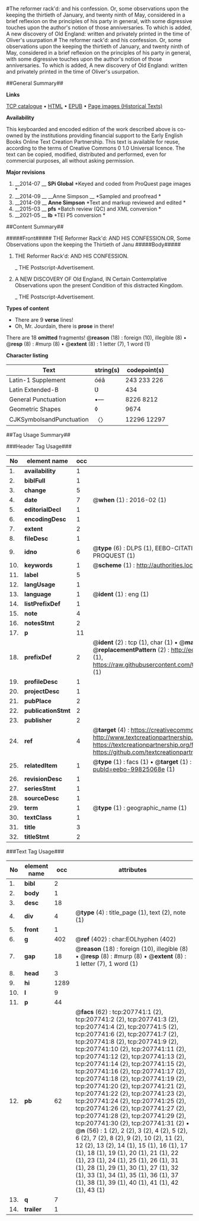 #The reformer rack'd: and his confession. Or, some observations upon the keeping the thirtieth of January, and twenty ninth of May, considered in a brief reflexion on the principles of his party in general, with some digressive touches upon the author's notion of those anniversaries. To which is added, A new discovery of Old England: written and privately printed in the time of Oliver's usurpation.#
The reformer rack'd: and his confession. Or, some observations upon the keeping the thirtieth of January, and twenty ninth of May, considered in a brief reflexion on the principles of his party in general, with some digressive touches upon the author's notion of those anniversaries. To which is added, A new discovery of Old England: written and privately printed in the time of Oliver's usurpation.

##General Summary##

**Links**

[TCP catalogue](http://www.ota.ox.ac.uk/tcp/)  • 
[HTML](http://tei.it.ox.ac.uk/tcp/Texts-HTML/free/B28/B28847.html)  • 
[EPUB](http://tei.it.ox.ac.uk/tcp/Texts-EPUB/free/B28/B28847.epub) • 
[Page images (Historical Texts)](https://historicaltexts.jisc.ac.uk/eebo-99825068e)

**Availability**

This keyboarded and encoded edition of the work described above is co-owned by the
    institutions providing financial support to the Early English Books Online Text Creation
    Partnership. This text is available for reuse, according to the terms of  Creative Commons 0 1.0 Universal
    licence. The text can be copied, modified, distributed and performed, even for commercial
    purposes, all without asking permission.

**Major revisions**

1. __2014-07 __ __SPi Global__ *Keyed and coded from ProQuest page images *
1. __2014-09 __ __Anne Simpson __ *Sampled and proofread *
1. __2014-09 __ __Anne Simpson__ *Text and markup reviewed and edited *
1. __2015-03 __ __pfs__ *Batch review (QC) and XML conversion *
1. __2021-05 __ __lb__ *TEI P5 conversion *

##Content Summary##

#####Front#####
THE Reformer Rack'd: AND HIS CONFESSION.OR, Some Observations upon the keeping the Thirtieth of Janu
#####Body#####

1. THE Reformer Rack'd: AND HIS CONFESSION.

    _ THE Postscript-Advertisement.

1. A NEW DISCOVERY OF Old England, IN Certain Contemplative Observations upon the present Condition of this distracted Kingdom.

    _ THE Postscript-Advertisement.

**Types of content**

  * There are 9 **verse** lines!
  * Oh, Mr. Jourdain, there is **prose** in there!

There are 18 **omitted** fragments! 
 @__reason__ (18) : foreign (10), illegible (8)  •  @__resp__ (8) : #murp (8)  •  @__extent__ (8) : 1 letter (7), 1 word (1)

**Character listing**


|Text|string(s)|codepoint(s)|
|---|---|---|
|Latin-1 Supplement|óéâ|243 233 226|
|Latin Extended-B|Ʋ|434|
|General Punctuation|•—|8226 8212|
|Geometric Shapes|◊|9674|
|CJKSymbolsandPunctuation|〈〉|12296 12297|

##Tag Usage Summary##

###Header Tag Usage###

|No|element name|occ|attributes|
|---|---|---|---|
|1.|__availability__|1||
|2.|__biblFull__|1||
|3.|__change__|5||
|4.|__date__|7| @__when__ (1) : 2016-02 (1)|
|5.|__editorialDecl__|1||
|6.|__encodingDesc__|1||
|7.|__extent__|2||
|8.|__fileDesc__|1||
|9.|__idno__|6| @__type__ (6) : DLPS (1), EEBO-CITATION (1), VID (1), EEBO-PROQUEST (1), STC (1), PROQUEST (1)|
|10.|__keywords__|1| @__scheme__ (1) : http://authorities.loc.gov/ (1)|
|11.|__label__|5||
|12.|__langUsage__|1||
|13.|__language__|1| @__ident__ (1) : eng (1)|
|14.|__listPrefixDef__|1||
|15.|__note__|4||
|16.|__notesStmt__|2||
|17.|__p__|11||
|18.|__prefixDef__|2| @__ident__ (2) : tcp (1), char (1)  •  @__matchPattern__ (2) : ([0-9\-]+):([0-9IVX]+) (1), (.+) (1)  •  @__replacementPattern__ (2) : http://eebo.chadwyck.com/downloadtiff?vid=$1&page=$2 (1), https://raw.githubusercontent.com/textcreationpartnership/Texts/master/tcpchars.xml#$1 (1)|
|19.|__profileDesc__|1||
|20.|__projectDesc__|1||
|21.|__pubPlace__|2||
|22.|__publicationStmt__|2||
|23.|__publisher__|2||
|24.|__ref__|4| @__target__ (4) : https://creativecommons.org/publicdomain/zero/1.0/ (1), http://www.textcreationpartnership.org/docs/. (1), https://textcreationpartnership.org/faq/#faq05 (1), https://github.com/textcreationpartnership (1)|
|25.|__relatedItem__|1| @__type__ (1) : facs (1)  •  @__target__ (1) : https://data.historicaltexts.jisc.ac.uk/view?pubId=eebo-99825068e (1)|
|26.|__revisionDesc__|1||
|27.|__seriesStmt__|1||
|28.|__sourceDesc__|1||
|29.|__term__|1| @__type__ (1) : geographic_name (1)|
|30.|__textClass__|1||
|31.|__title__|3||
|32.|__titleStmt__|2||


###Text Tag Usage###

|No|element name|occ|attributes|
|---|---|---|---|
|1.|__bibl__|2||
|2.|__body__|1||
|3.|__desc__|18||
|4.|__div__|4| @__type__ (4) : title_page (1), text (2), note (1)|
|5.|__front__|1||
|6.|__g__|402| @__ref__ (402) : char:EOLhyphen (402)|
|7.|__gap__|18| @__reason__ (18) : foreign (10), illegible (8)  •  @__resp__ (8) : #murp (8)  •  @__extent__ (8) : 1 letter (7), 1 word (1)|
|8.|__head__|3||
|9.|__hi__|1289||
|10.|__l__|9||
|11.|__p__|44||
|12.|__pb__|62| @__facs__ (62) : tcp:207741:1 (2), tcp:207741:2 (2), tcp:207741:3 (2), tcp:207741:4 (2), tcp:207741:5 (2), tcp:207741:6 (2), tcp:207741:7 (2), tcp:207741:8 (2), tcp:207741:9 (2), tcp:207741:10 (2), tcp:207741:11 (2), tcp:207741:12 (2), tcp:207741:13 (2), tcp:207741:14 (2), tcp:207741:15 (2), tcp:207741:16 (2), tcp:207741:17 (2), tcp:207741:18 (2), tcp:207741:19 (2), tcp:207741:20 (2), tcp:207741:21 (2), tcp:207741:22 (2), tcp:207741:23 (2), tcp:207741:24 (2), tcp:207741:25 (2), tcp:207741:26 (2), tcp:207741:27 (2), tcp:207741:28 (2), tcp:207741:29 (2), tcp:207741:30 (2), tcp:207741:31 (2)  •  @__n__ (56) : 1 (2), 2 (2), 3 (2), 4 (2), 5 (2), 6 (2), 7 (2), 8 (2), 9 (2), 10 (2), 11 (2), 12 (2), 13 (2), 14 (1), 15 (1), 16 (1), 17 (1), 18 (1), 19 (1), 20 (1), 21 (1), 22 (1), 23 (1), 24 (1), 25 (1), 26 (1), 31 (1), 28 (1), 29 (1), 30 (1), 27 (1), 32 (1), 33 (1), 34 (1), 35 (1), 36 (1), 37 (1), 38 (1), 39 (1), 40 (1), 41 (1), 42 (1), 43 (1)|
|13.|__q__|7||
|14.|__trailer__|1||
